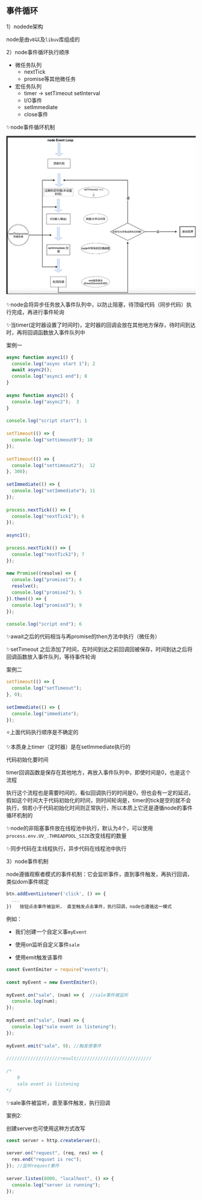 ## 事件循环

1）nodede架构

node是由`v8`以及`libuv`库组成的



2）node事件循环执行顺序

* 微任务队列
  * nextTick
  * promise等其他微任务
* 宏任务队列
  * timer -> setTimeout setInterval
  * I/O事件
  * setImmediate
  * close事件

✨node事件循环机制

![截屏2021-09-02 下午9.14.55](https://raw.githubusercontent.com/player-404/images/main/%E6%88%AA%E5%B1%8F2021-09-02%20%E4%B8%8B%E5%8D%889.14.55.png)



✨node会将异步任务放入事件队列中，以防止阻塞，待顶级代码（同步代码）执行完成，再进行事件轮询

✨当timer(定时器设置了时间时)，定时器的回调会放在其他地方保存，待时间到达时，再将回调函数放入事件队列中



案例一

```javascript
async function async1() {
  console.log("async start 1"); 2
  await async2();
  console.log("async1 end"); 8
}

async function async2() {
  console.log("async2");  3
}

console.log("script start"); 1

setTimeout(() => {
  console.log("settimeout0"); 10
});

setTimeout(() => {
  console.log("settimeout2");  12
}, 300);

setImmediate(() => {
  console.log("setImmediate"); 11
});

process.nextTick(() => {
  console.log("nextTick1"); 6
});

async1();

process.nextTick(() => {
  console.log("nextTick2"); 7
});

new Promise((resolve) => {
  console.log("promise1"); 4
  resolve();
  console.log("promise2"); 5
}).then(() => {
  console.log("promise3"); 9
});

console.log("script end"); 6

```

✨await之后的代码相当与再promise的then方法中执行（微任务）

✨setTimeout 之后添加了时间，在时间到达之前回调回被保存，时间到达之后将回调函数放入事件队列，等待事件轮询



案例二

```javascript
setTimeout(() => {
  console.log("setTimeout");
}, 0);

setImmediate(() => {
  console.log("immediate");
});

```

⭐️上面代码执行顺序是不确定的

✨本质身上timer（定时器）是在setImmediate执行的

代码初始化要时间

timer回调函数是保存在其他地方，再放入事件队列中，即使时间是0，也是这个流程

执行这个流程也是需要时间的，看似回调执行的时间是0，但也会有一定的延迟，假如这个时间大于代码初始化的时间，则时间轮询是，timer的tick是空的就不会执行，倘若小于代码初始化时间则正常执行，所以本质上它还是遵循node的事件循环机制的



✨node的非阻塞事件放在线程池中执行，默认为4个，可以使用`process.env.UV_.THREADPOOL_SIZE`改变线程的数量

✨同步代码在主线程执行，异步代码在线程池中执行



3）node事件机制

node遵循观察者模式的事件机制：它会监听事件，直到事件触发，再执行回调，类似dom事件绑定

```javascript
btn.addEventListener('click', () => {
  ...
})   按钮点击事件被监听， 直至触发点击事件，执行回调，node也遵循这一模式
```

例如：

* 我们创建一个自定义事`myEvent`

* 使用on监听自定义事件`sale`

* 使用emit触发该事件

```javascript
const EventEmiter = require("events");

const myEvent = new EventEmiter();

myEvent.on("sale", (num) => {  //sale事件被监听
  console.log(num);
});

myEvent.on("sale", (num) => {
  console.log("sale event is listening");
});

myEvent.emit("sale", 9); //触发使事件

////////////////////result////////////////////////////

/* 
	9
	sale event is listening
*/
```

✨sale事件被监听，直至事件触发，执行回调



案例2:

创建server也可使用这种方式改写

```javascript
const server = http.createServer();

server.on("request", (req, res) => {
  res.end("requset is rec");
}); //监听request事件

server.listen(8000, "localhost", () => {
  console.log("server is running");
});

```

